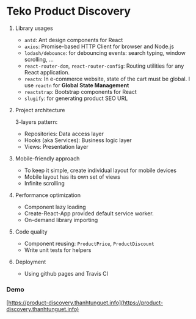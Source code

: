 Teko Product Discovery
======================

1. Library usages
    - `antd`: Ant design components for React
    - `axios`: Promise-based HTTP Client for browser and Node.js
    - `lodash/debounce`: for debouncing events: search typing, window scrolling, ...
    - `react-router-dom`, `react-router-config`: Routing utilities for any React application.
    - `reactn`: In e-commerce website, state of the cart must be global. I use `reactn` for **Global State Management**
    - `reactstrap`: Bootstrap components for React
    - `slugify`: for generating product SEO URL

2. Project architecture

    3-layers pattern:
    - Repositories: Data access layer
    - Hooks (aka Services): Business logic layer
    - Views: Presentation layer

3. Mobile-friendly approach
    - To keep it simple, create individual layout for mobile devices
    - Mobile layout has its own set of views
    - Infinite scrolling

4. Performance optimization
    - Component lazy loading
    - Create-React-App provided default service worker.
    - On-demand library importing

5. Code quality
    - Component reusing: `ProductPrice`, `ProductDiscount`
    - Write unit tests for helpers

6. Deployment
    - Using github pages and Travis CI


### Demo
[https://product-discovery.thanhtunguet.info](https://product-discovery.thanhtunguet.info)
